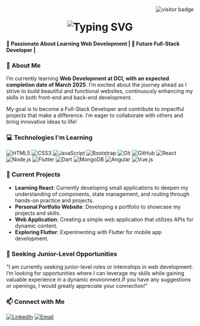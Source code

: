 
<img align="right" src="https://visitor-badge.laobi.icu/badge?page_id=bheemireddyashwini.Bheemireddashwini" alt="visitor badge"/>

<h1 align="center">
  <img src="https://readme-typing-svg.herokuapp.com?font=Righteous&size=35&center=true&vCenter=true&width=500&height=70&duration=4000&lines=Hi+There!+👋;+I'm+Ashwini+Bheemireddy!" alt="Typing SVG" />
</h1>

          
  **🌟 Passionate About Learning Web Development | 🚀 Future Full-Stack Developer |**


### 👤 About Me
I’m currently learning **Web Development at DCI, with an expected completion date of March 2025**. I’m excited about the journey ahead as I strive to build beautiful and functional websites, continuously enhancing my skills in both front-end and back-end development.

My goal is to become a Full-Stack Developer and contribute to impactful projects that make a difference. I’m eager to collaborate with others and bring innovative ideas to life!


### 💻 Technologies I'm Learning

![HTML5](https://img.shields.io/badge/HTML5-E34F26?style=flat-square&logo=html5&logoColor=white)
![CSS3](https://img.shields.io/badge/CSS3-1572B6?style=flat-square&logo=css3&logoColor=white)
![JavaScript](https://img.shields.io/badge/JavaScript-F7DF1E?style=flat-square&logo=javascript&logoColor=black)
![Bootstrap](https://img.shields.io/badge/Bootstrap-563D7C?style=flat-square&logo=bootstrap&logoColor=white)
![Git](https://img.shields.io/badge/Git-F05032?style=flat-square&logo=git&logoColor=white)
![GitHub](https://img.shields.io/badge/GitHub-181717?style=flat-square&logo=github&logoColor=white)
![React](https://img.shields.io/badge/React-61DAFB?style=flat-square&logo=react&logoColor=black)
![Node.js](https://img.shields.io/badge/Node.js-339933?style=flat-square&logo=nodedotjs&logoColor=white)
![Flutter](https://img.shields.io/badge/Flutter-02569B?style=flat-square&logo=flutter&logoColor=white)
![Dart](https://img.shields.io/badge/Dart-00BFFF?style=flat-square&logo=dart&logoColor=white)
![MongoDB](https://img.shields.io/badge/MongoDB-47A248?style=flat-square&logo=mongodb&logoColor=white)
![Angular](https://img.shields.io/badge/Angular-DD0031?style=flat-square&logo=angular&logoColor=white)
![Vue.js](https://img.shields.io/badge/Vue.js-4FC08D?style=flat-square&logo=vue.js&logoColor=white)

### 🚧 Current Projects
- **Learning React**: Currently developing small applications to deepen my understanding of components, state management, and routing through hands-on practice and projects.
- **Personal Portfolio Website**: Developing a portfolio to showcase my projects and skills.
- **Web Application**: Creating a simple web application that utilizes APIs for dynamic content.
- **Exploring Flutter**: Experimenting with Flutter for mobile app development.

### 🚀 Seeking Junior-Level Opportunities
"I am currently seeking junior-level roles or internships in web development. I’m looking for opportunities where I can leverage my skills while gaining valuable experience in a dynamic environment.If you have any suggestions or openings, I would greatly appreciate your connection!"


### 📫 Connect with Me

[![LinkedIn](https://img.shields.io/badge/LinkedIn-0077B5?style=flat-square&logo=linkedin&logoColor=white)](https://www.linkedin.com/in/ashwini2127/)
[![Email](https://img.shields.io/badge/Email-D14836?style=flat-square&logo=gmail&logoColor=white)](bheemireddyashwini92@gmail.com)




